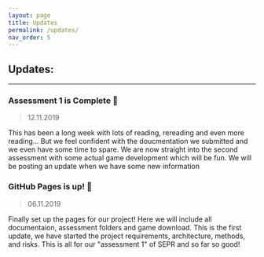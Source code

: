 ```yaml
---
layout: page
title: Updates
permalink: /updates/
nav_order: 5
---
```


## Updates: 
---
### Assessment 1 is Complete :star2:
> 12.11.2019

This has been a long week with lots of reading, rereading and even more reading... But we feel confident with the doucmentation we submitted and we even have some time to spare. We are now straight into the second assessment with some actual game development which will be fun. We will be posting an update when we have some new information 


### GitHub Pages is up! 🙌
> 06.11.2019

Finally set up the pages for our project! Here we will include all documentaion, assessment folders and game download. This is the first update, we have started the project requirements, architecture, methods, and risks. This is all for our "assessment 1" of SEPR and so far so good!
